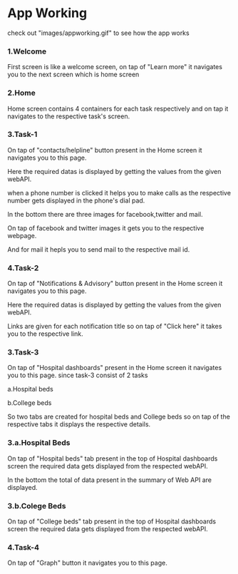 # App Working

 check out "images/appworking.gif" to see how the app works

### 1.Welcome

First screen is like a welcome screen, on tap of "Learn more" it navigates you to the next screen which is home screen

### 2.Home 

Home screen contains 4 containers for each task respectively and on tap it navigates to the respective task's screen.

### 3.Task-1

On tap of "contacts/helpline" button present in the Home screen it navigates you to this page.

Here the required datas is displayed by getting the values from the given webAPI.

when a phone number is clicked it helps you to make calls as the respective number gets displayed in the phone's dial pad.

In the bottom there are three images for facebook,twitter and mail.

On tap of facebook and twitter images it gets you to the respective webpage. 

And for mail it hepls you to send mail to the respective mail id.

### 4.Task-2

On tap of "Notifications & Advisory" button present in the Home screen it navigates you to this page.

Here the required datas is displayed by getting the values from the given webAPI.

Links are given for each notification title so on tap of "Click here" it takes you to the respective link.

### 3.Task-3

On tap of "Hospital dashboards" present in the Home screen it navigates you to this page.
since task-3 consist of 2 tasks 

a.Hospital beds

b.College beds

So two tabs are created for hospital beds and College beds so on tap of the respective tabs it displays the respective details.


### 3.a.Hospital Beds

On tap of "Hospital beds" tab present in the top of Hospital dashboards screen the required data gets displayed from the respected webAPI.

In the bottom the total of data present in the summary of Web API are displayed.

### 3.b.Colege Beds


On tap of "College beds" tab present in the top of Hospital dashboards screen the required data gets displayed from the respected webAPI.

### 4.Task-4

On tap of "Graph" button it navigates you to this page.










